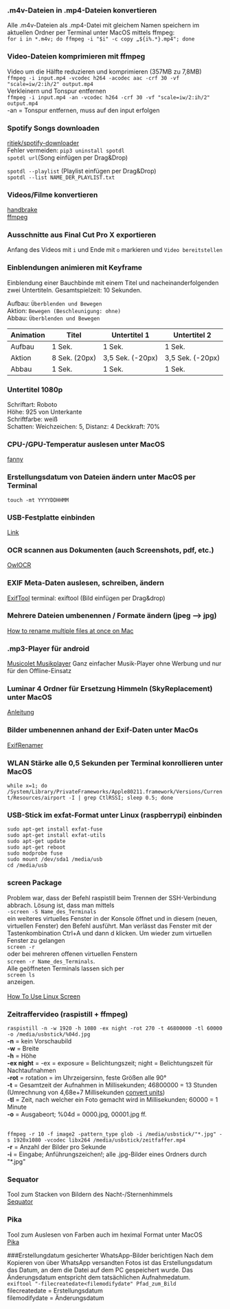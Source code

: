 ### .m4v-Dateien in .mp4-Dateien konvertieren
Alle .m4v-Dateien als .mp4-Datei mit gleichem Namen speichern im aktuellen Ordner per Terminal unter MacOS mittels ffmpeg: <br>
```for i in *.m4v; do ffmpeg -i "$i" -c copy „${i%.*}.mp4"; done```<br>

### Video-Dateien komprimieren mit ffmpeg
Video um die Hälfte reduzieren und komprimieren (357MB zu 7,8MB)<br>
```ffmpeg -i input.mp4 -vcodec h264 -acodec aac -crf 30 -vf "scale=iw/2:ih/2" output.mp4```<br>
Verkleinern und Tonspur entfernen<br>
```ffmpeg -i input.mp4 -an -vcodec h264 -crf 30 -vf "scale=iw/2:ih/2" output.mp4```<br>
-an = Tonspur entfernen, muss auf den input erfolgen<br>

### Spotify Songs downloaden
[ritiek/spotify-downloader](https://github.com/ritiek/spotify-downloader)<br>
Fehler vermeiden: ```pip3 uninstall spotdl```<br>
```spotdl url```(Song einfügen per Drag&Drop)<br>

```spotdl --playlist``` (Playlist einfügen per Drag&Drop)<br>
```spotdl --list NAME_DER_PLAYLIST.txt```<br>

### Videos/Filme konvertieren
[handbrake](https://handbrake.fr)<br>
[ffmpeg](https://ffmpeg.org)<br>

### Ausschnitte aus Final Cut Pro X exportieren
Anfang des Videos mit ```i``` und Ende mit ```o``` markieren und ```Video bereitstellen```<br>

### Einblendungen animieren mit Keyframe
Einblendung einer Bauchbinde mit einem Titel und nacheinanderfolgenden zwei Untertiteln. Gesamtspielzeit: 10 Sekunden.<br>

Aufbau: ```Überblenden und Bewegen```<br>
Aktion: ```Bewegen (Beschleunigung: ohne)```<br>
Abbau: ```Überblenden und Bewegen```<br>

| Animation | Titel         | Untertitel 1     | Untertitel 2     |
| --------- | ------------- | ---------------- | ---------------- |
| Aufbau    | 1 Sek.        | 1 Sek.           | 1 Sek.           |
| Aktion    | 8 Sek. (20px) | 3,5 Sek. (-20px) | 3,5 Sek. (-20px) |
| Abbau     | 1 Sek.        | 1 Sek.           | 1 Sek.           |

### Untertitel 1080p
Schriftart: Roboto<br>
Höhe: 925 von Unterkante<br>
Schriftfarbe: weiß<br>
Schatten: Weichzeichen: 5, Distanz: 4 Deckkraft: 70%<br>

### CPU-/GPU-Temperatur auslesen unter MacOS
[fanny](https://github.com/DanielStormApps/Fanny)<br>

### Erstellungsdatum von Dateien ändern unter MacOS per Terminal
```touch -mt YYYYDDHHMM ```<br>

### USB-Festplatte einbinden
[Link](https://jankarres.de/2013/01/raspberry-pi-usb-stick-und-usb-festplatte-einbinden/)<br>

### OCR scannen aus Dokumenten (auch Screenshots, pdf, etc.)
[OwlOCR](https://owlocr.com)<br>

### EXIF Meta-Daten auslesen, schreiben, ändern
[ExifTool](https://exiftool.org)
terminal: exiftool (Bild einfügen per Drag&drop)<br>

### Mehrere Dateien umbenennen / Formate ändern (jpeg --> jpg)
[How to rename multiple files at once on Mac](https://www.imore.com/how-rename-multiple-files-once-mac)<br>

### .mp3-Player für android
[Musicolet Musikplayer](https://play.google.com/store/apps/details?id=in.krosbits.musicolet&hl=de&gl=US)
Ganz einfacher Musik-Player ohne Werbung und nur für den Offline-Einsatz<br>

### Luminar 4 Ordner für Ersetzung Himmeln (SkyReplacement) unter MacOS
[Anleitung](https://www.dpreview.com/forums/thread/4444084)<br>

### Bilder umbenennen anhand der Exif-Daten unter MacOs
[ExifRenamer](https://www.qdev.de/?location=mac/exifrenamer)<br>

### WLAN Stärke alle 0,5 Sekunden per Terminal konrollieren unter MacOS
```while x=1; do /System/Library/PrivateFrameworks/Apple80211.framework/Versions/Current/Resources/airport -I | grep CtlRSSI; sleep 0.5; done ```<br>

### USB-Stick im exfat-Format unter Linux (raspberrypi) einbinden
```sudo apt-get install exfat-fuse```<br>
```sudo apt-get install exfat-utils```<br>
```sudo apt-get update```<br>
```sudo apt-get reboot```<br>
```sudo modprobe fuse```<br>
```sudo mount /dev/sda1 /media/usb```<br>
```cd /media/usb```<br>

### screen Package 
Problem war, dass der Befehl raspistill beim Trennen der SSH-Verbindung abbrach. Lösung ist, dass man mittels <br>```-screen -S Name_des_Terminals```<br> ein weiteres virtuelles Fenster in der Konsole öffnet und in diesem (neuen, virtuellen Fenster) den Befehl ausführt. Man verlässt das Fenster mit der Tastenkombination Ctrl+A und dann d klicken. Um wieder zum virtuellen Fenster zu gelangen <br>```screen -r```<br> oder bei mehreren offenen virtuellen Fenstern <br>```screen -r Name_des_Terminals```.<br> Alle geöffneten Terminals lassen sich per <br>```screen ls```<br> anzeigen. <br><br>
[How To Use Linux Screen](https://linuxize.com/post/how-to-use-linux-screen/)<br>

### Zeitraffervideo (raspistill + ffmpeg)
```raspistill -n -w 1920 -h 1080 -ex night -rot 270 -t 46800000 -tl 60000 -o /media/usbstick/%04d.jpg```<br>
<b>-n</b> = kein Vorschaubild<br>
<b>-w</b> = Breite<br>
<b>-h</b> = Höhe<br>
<b>-ex night</b> = -ex = exposure = Belichtungszeit; night = Belichtungszeit für Nachtaufnahmen<br>
<b>-rot</b> = rotation = im Uhrzeigersinn, feste Größen alle 90°<br>
<b>-t</b> = Gesamtzeit der Aufnahmen in Millisekunden; 46800000 = 13 Stunden (Umrechnung von 4,68e+7 Millisekunden [convert units](http://convert-units.info/time/millisecond/1))<br>
<b>-tl</b> = Zeit, nach welcher ein Foto gemacht wird in Millisekunden; 60000 = 1 Minute<br>
<b>-o</b> = Ausgabeort; %04d = 0000.jpg, 00001.jpg ff.<br><br>

```ffmpeg -r 10 -f image2 -pattern_type glob -i /media/usbstick/"*.jpg" -s 1920x1080 -vcodec libx264 /media/usbstick/zeitfaffer.mp4```<br>
<b>-r</b> = Anzahl der Bilder pro Sekunde<br>
<b>-i</b> = Eingabe; Anführungszeichen!; alle .jpg-Bilder eines Ordners durch "*.jpg"<br>

### Sequator
Tool zum Stacken von Bildern des Nacht-/Sternenhimmels <br>
[Sequator](https://sites.google.com/view/sequator/introduction) <br>

### Pika
Tool zum Auslesen von Farben auch im heximal Format unter MacOS<br>
[Pika](https://superhighfives.com/pika)<br>

###Erstellungdatum gesicherter WhatsApp-Bilder berichtigen
Nach dem Kopieren von über WhatsApp versandten Fotos ist das Erstellungsdatum das Datum, an dem die Datei auf dem PC gespeichert wurde. Das Änderungsdatum entspricht dem tatsächlichen Aufnahmedatum.<br>
```exiftool "-filecreatedate<filemodifydate" Pfad_zum_Bild```<br>
filecreatedate = Erstellungsdatum<br>
filemodifydate = Änderungsdatum <br>
